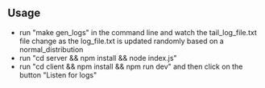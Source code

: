 ## Usage
- run "make gen_logs" in the command line and watch the tail_log_file.txt file change as the
log_file.txt is updated randomly based on a normal_distribution
- run "cd server && npm install && node index.js"
- run "cd client && npm install && npm run dev" and then click on the button "Listen for logs"


